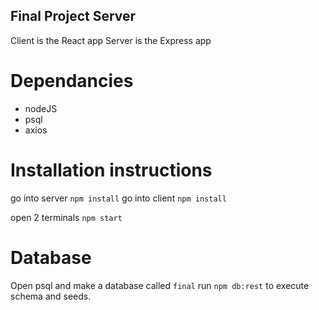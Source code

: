 ## Final Project Server
Client is the React app
Server is the Express app

# Dependancies

- nodeJS
- psql
- axios

# Installation instructions

go into server `npm install`
go into client `npm install`

open 2 terminals `npm start`

# Database

Open psql and make a database called `final`
run `npm db:rest` to execute schema and seeds. 


